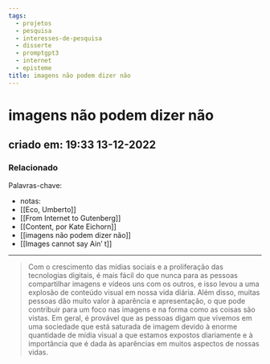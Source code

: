 ```yaml
---
tags:
  - projetos
  - pesquisa
  - interesses-de-pesquisa
  - disserte
  - promptgpt3
  - internet
  - episteme
title: imagens não podem dizer não
---
```


# imagens não podem dizer não

## criado em: 19:33 13-12-2022

### Relacionado

Palavras-chave: 

- notas: 
- [[Eco, Umberto]]
- [[From Internet to Gutenberg]]
- [[Content, por Kate Eichorn]]
- [[imagens não podem dizer não]]
- [[Images cannot say Ain’ t]]
---

> Com o crescimento das mídias sociais e a proliferação das tecnologias digitais, é mais fácil do que nunca para as pessoas compartilhar imagens e vídeos uns com os outros, e isso levou a uma explosão de conteúdo visual em nossa vida diária. Além disso, muitas pessoas dão muito valor à aparência e apresentação, o que pode contribuir para um foco nas imagens e na forma como as coisas são vistas. Em geral, é provável que as pessoas digam que vivemos em uma sociedade que está saturada de imagem devido à enorme quantidade de mídia visual a que estamos expostos diariamente e à importância que é dada às aparências em muitos aspectos de nossas vidas.
